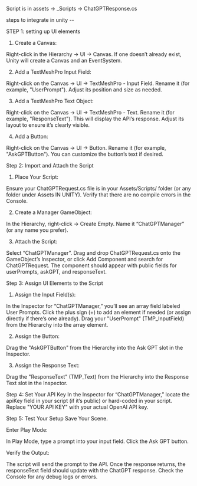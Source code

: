 Script is in assets -> _Scripts -> ChatGPTResponse.cs

steps to integrate in unity --

STEP 1: setting up UI elements

1. Create a Canvas:

Right-click in the Hierarchy → UI → Canvas.
If one doesn’t already exist, Unity will create a Canvas and an EventSystem.

2. Add a TextMeshPro Input Field:

Right-click on the Canvas → UI → TextMeshPro - Input Field.
Rename it (for example, "UserPrompt").
Adjust its position and size as needed.

3. Add a TextMeshPro Text Object:

Right-click on the Canvas → UI → TextMeshPro - Text.
Rename it (for example, "ResponseText").
This will display the API’s response. Adjust its layout to ensure it’s clearly visible.

4. Add a Button:

Right-click on the Canvas → UI → Button.
Rename it (for example, "AskGPTButton").
You can customize the button’s text if desired.


Step 2: Import and Attach the Script

1. Place Your Script:

Ensure your ChatGPTRequest.cs file is in your Assets/Scripts/ folder (or any folder under Assets IN UNITY).
Verify that there are no compile errors in the Console.

2. Create a Manager GameObject:

In the Hierarchy, right-click → Create Empty.
Name it “ChatGPTManager” (or any name you prefer).

3. Attach the Script:

Select “ChatGPTManager”.
Drag and drop ChatGPTRequest.cs onto the GameObject’s Inspector, or click Add Component and search for ChatGPTRequest.
The component should appear with public fields for userPrompts, askGPT, and responseText.


Step 3: Assign UI Elements to the Script

1. Assign the Input Field(s):

In the Inspector for “ChatGPTManager,” you’ll see an array field labeled User Prompts.
Click the plus sign (+) to add an element if needed (or assign directly if there’s one already).
Drag your "UserPrompt" (TMP_InputField) from the Hierarchy into the array element.

2. Assign the Button:

Drag the "AskGPTButton" from the Hierarchy into the Ask GPT slot in the Inspector.

3. Assign the Response Text:

Drag the "ResponseText" (TMP_Text) from the Hierarchy into the Response Text slot in the Inspector.


Step 4: Set Your API Key
In the Inspector for “ChatGPTManager,” locate the apiKey field in your script (if it’s public) or hard-coded in your script.
Replace "YOUR API KEY" with your actual OpenAI API key.


Step 5: Test Your Setup
Save Your Scene.

Enter Play Mode:

In Play Mode, type a prompt into your input field.
Click the Ask GPT button.

Verify the Output:

The script will send the prompt to the API.
Once the response returns, the responseText field should update with the ChatGPT response.
Check the Console for any debug logs or errors.
